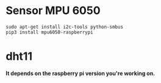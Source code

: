 # Sensor MPU 6050 
```
sudo apt-get install i2c-tools python-smbus
pip3 install mpu6050-raspberrypi
```
# dht11

**It depends on the raspberry pi version you're working on.**
